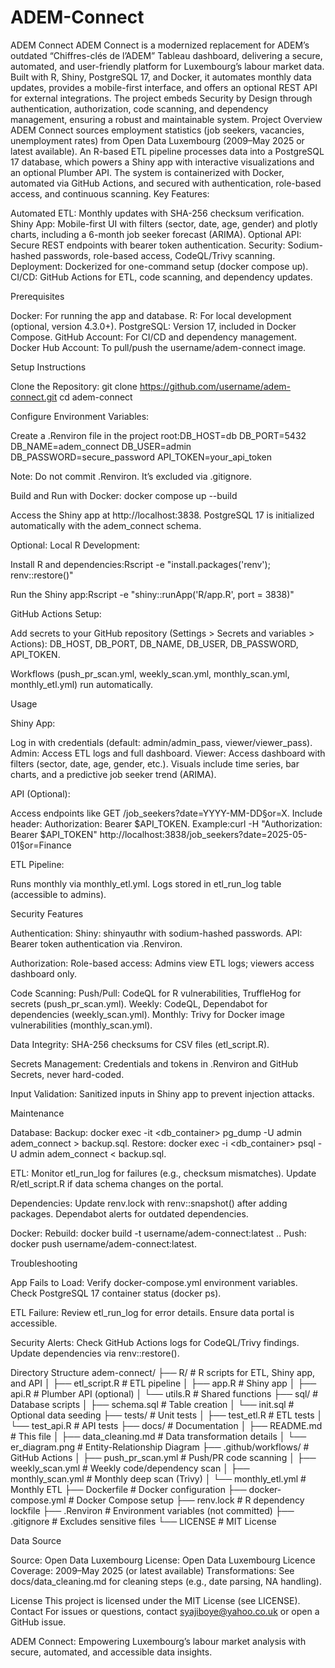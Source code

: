 # ADEM-Connect
ADEM Connect
ADEM Connect is a modernized replacement for ADEM’s outdated “Chiffres-clés de l’ADEM” Tableau dashboard, delivering a secure, automated, and user-friendly platform for Luxembourg’s labour market data. Built with R, Shiny, PostgreSQL 17, and Docker, it automates monthly data updates, provides a mobile-first interface, and offers an optional REST API for external integrations. The project embeds Security by Design through authentication, authorization, code scanning, and dependency management, ensuring a robust and maintainable system.
Project Overview
ADEM Connect sources employment statistics (job seekers, vacancies, unemployment rates) from Open Data Luxembourg (2009–May 2025 or latest available). An R-based ETL pipeline processes data into a PostgreSQL 17 database, which powers a Shiny app with interactive visualizations and an optional Plumber API. The system is containerized with Docker, automated via GitHub Actions, and secured with authentication, role-based access, and continuous scanning.
Key Features:

Automated ETL: Monthly updates with SHA-256 checksum verification.
Shiny App: Mobile-first UI with filters (sector, date, age, gender) and plotly charts, including a 6-month job seeker forecast (ARIMA).
Optional API: Secure REST endpoints with bearer token authentication.
Security: Sodium-hashed passwords, role-based access, CodeQL/Trivy scanning.
Deployment: Dockerized for one-command setup (docker compose up).
CI/CD: GitHub Actions for ETL, code scanning, and dependency updates.

Prerequisites

Docker: For running the app and database.
R: For local development (optional, version 4.3.0+).
PostgreSQL: Version 17, included in Docker Compose.
GitHub Account: For CI/CD and dependency management.
Docker Hub Account: To pull/push the username/adem-connect image.

Setup Instructions

Clone the Repository:
git clone https://github.com/username/adem-connect.git
cd adem-connect


Configure Environment Variables:

Create a .Renviron file in the project root:DB_HOST=db
DB_PORT=5432
DB_NAME=adem_connect
DB_USER=admin
DB_PASSWORD=secure_password
API_TOKEN=your_api_token


Note: Do not commit .Renviron. It’s excluded via .gitignore.


Build and Run with Docker:
docker compose up --build


Access the Shiny app at http://localhost:3838.
PostgreSQL 17 is initialized automatically with the adem_connect schema.


Optional: Local R Development:

Install R and dependencies:Rscript -e "install.packages('renv'); renv::restore()"


Run the Shiny app:Rscript -e "shiny::runApp('R/app.R', port = 3838)"




GitHub Actions Setup:

Add secrets to your GitHub repository (Settings > Secrets and variables > Actions):
DB_HOST, DB_PORT, DB_NAME, DB_USER, DB_PASSWORD, API_TOKEN.


Workflows (push_pr_scan.yml, weekly_scan.yml, monthly_scan.yml, monthly_etl.yml) run automatically.



Usage

Shiny App:

Log in with credentials (default: admin/admin_pass, viewer/viewer_pass).
Admin: Access ETL logs and full dashboard.
Viewer: Access dashboard with filters (sector, date, age, gender, etc.).
Visuals include time series, bar charts, and a predictive job seeker trend (ARIMA).


API (Optional):

Access endpoints like GET /job_seekers?date=YYYY-MM-DD§or=X.
Include header: Authorization: Bearer $API_TOKEN.
Example:curl -H "Authorization: Bearer $API_TOKEN" http://localhost:3838/job_seekers?date=2025-05-01§or=Finance




ETL Pipeline:

Runs monthly via monthly_etl.yml.
Logs stored in etl_run_log table (accessible to admins).



Security Features

Authentication:
Shiny: shinyauthr with sodium-hashed passwords.
API: Bearer token authentication via .Renviron.


Authorization:
Role-based access: Admins view ETL logs; viewers access dashboard only.


Code Scanning:
Push/Pull: CodeQL for R vulnerabilities, TruffleHog for secrets (push_pr_scan.yml).
Weekly: CodeQL, Dependabot for dependencies (weekly_scan.yml).
Monthly: Trivy for Docker image vulnerabilities (monthly_scan.yml).


Data Integrity:
SHA-256 checksums for CSV files (etl_script.R).


Secrets Management:
Credentials and tokens in .Renviron and GitHub Secrets, never hard-coded.


Input Validation:
Sanitized inputs in Shiny app to prevent injection attacks.



Maintenance

Database:
Backup: docker exec -it <db_container> pg_dump -U admin adem_connect > backup.sql.
Restore: docker exec -i <db_container> psql -U admin adem_connect < backup.sql.


ETL:
Monitor etl_run_log for failures (e.g., checksum mismatches).
Update R/etl_script.R if data schema changes on the portal.


Dependencies:
Update renv.lock with renv::snapshot() after adding packages.
Dependabot alerts for outdated dependencies.


Docker:
Rebuild: docker build -t username/adem-connect:latest ..
Push: docker push username/adem-connect:latest.



Troubleshooting

App Fails to Load:
Verify docker-compose.yml environment variables.
Check PostgreSQL 17 container status (docker ps).


ETL Failure:
Review etl_run_log for error details.
Ensure data portal is accessible.


Security Alerts:
Check GitHub Actions logs for CodeQL/Trivy findings.
Update dependencies via renv::restore().



Directory Structure
adem-connect/
├── R/                    # R scripts for ETL, Shiny app, and API
│   ├── etl_script.R      # ETL pipeline
│   ├── app.R             # Shiny app
│   ├── api.R             # Plumber API (optional)
│   └── utils.R           # Shared functions
├── sql/                  # Database scripts
│   ├── schema.sql        # Table creation
│   └── init.sql          # Optional data seeding
├── tests/                # Unit tests
│   ├── test_etl.R        # ETL tests
│   └── test_api.R        # API tests
├── docs/                 # Documentation
│   ├── README.md         # This file
│   ├── data_cleaning.md  # Data transformation details
│   └── er_diagram.png    # Entity-Relationship Diagram
├── .github/workflows/    # GitHub Actions
│   ├── push_pr_scan.yml  # Push/PR code scanning
│   ├── weekly_scan.yml   # Weekly code/dependency scan
│   ├── monthly_scan.yml  # Monthly deep scan (Trivy)
│   └── monthly_etl.yml   # Monthly ETL
├── Dockerfile            # Docker configuration
├── docker-compose.yml    # Docker Compose setup
├── renv.lock             # R dependency lockfile
├── .Renviron             # Environment variables (not committed)
├── .gitignore            # Excludes sensitive files
└── LICENSE               # MIT License

Data Source

Source: Open Data Luxembourg
License: Open Data Luxembourg Licence
Coverage: 2009–May 2025 (or latest available)
Transformations: See docs/data_cleaning.md for cleaning steps (e.g., date parsing, NA handling).

License
This project is licensed under the MIT License (see LICENSE).
Contact
For issues or questions, contact syajiboye@yahoo.co.uk or open a GitHub issue.

ADEM Connect: Empowering Luxembourg’s labour market analysis with secure, automated, and accessible data insights.
